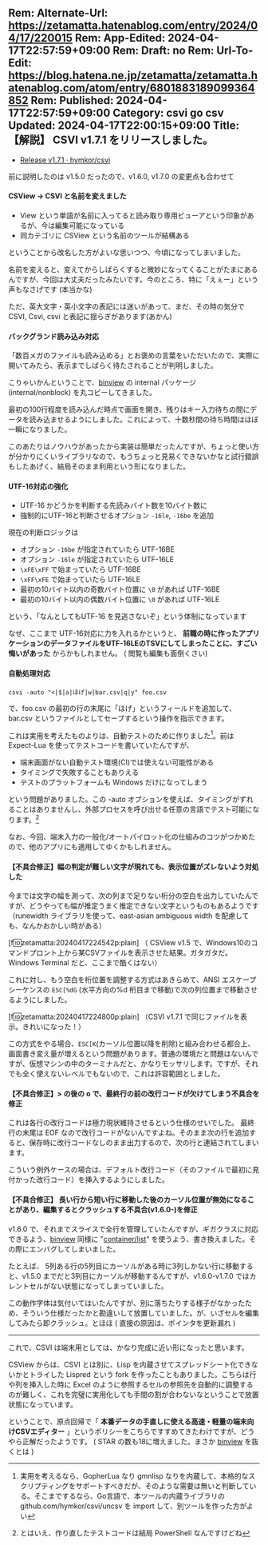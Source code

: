 Rem: Alternate-Url: https://zetamatta.hatenablog.com/entry/2024/04/17/220015
Rem: App-Edited: 2024-04-17T22:57:59+09:00
Rem: Draft: no
Rem: Url-To-Edit: https://blog.hatena.ne.jp/zetamatta/zetamatta.hatenablog.com/atom/entry/6801883189099364852
Rem: Published: 2024-04-17T22:57:59+09:00
Category: csvi go csv
Updated: 2024-04-17T22:00:15+09:00
Title: 【解説】 CSVI v1.7.1 をリリースしました。
---
- [Release v1.7.1 · hymkor/csvi](https://github.com/hymkor/csvi/releases/tag/v1.7.1)

前に説明したのは v1.5.0 だったので、v1.6.0, v1.7.0 の変更点も合わせて

#### CSView → CSVI と名前を変えました

* View という単語が名前に入ってると読み取り専用ビューアという印象があるが、今は編集可能になっている
* 同カテゴリに CSView という名前のツールが結構ある

ということから改名した方がよいな思いつつ、今頃になってしまいました。

名前を変えると、変えてからしばらくすると微妙になってくることがたまにあるんですが、今回は大丈夫だったみたいです。今のところ、特に「えぇー」という声もなさげです (本当かな)

ただ、英大文字・英小文字の表記には迷いがあって、まだ、その時の気分で CSVI, Csvi, csvi と表記に揺らぎがあります(あかん)

#### バックグランド読み込み対応

「数百メガのファイルも読み込める」とお褒めの言葉をいただいたので、実際に開いてみたら、表示までしばらく待たされることが判明しました。

こりゃいかんということで、[binview] の internal パッケージ (internal/nonblock) を丸コピーしてきました。

[binview]: https://github.com/hymkor/binview

最初の100行程度を読み込んだ時点で画面を開き、残りはキー入力待ちの間にデータを読み込ませるようにしました。これによって、十数秒間の待ち時間はほぼ一瞬になりました。

このあたりはノウハウがあったから実装は簡単だったんですが、ちょっと使い方が分かりにくいライブラリなので、もうちょっと見易くできないかなと試行錯誤もしたあげく、結局そのまま利用という形になりました。

#### UTF-16対応の強化

* UTF-16 かどうかを判断する先読みバイト数を10バイト数に
* 強制的にUTF-16と判断させるオプション `-16le`, `-16be` を追加

現在の判断ロジックは

- オプション `-16be` が指定されていたら UTF-16BE
- オプション `-16le` が指定されていたら UTF-16LE
- `\xFE\xFF` で始まっていたら UTF-16BE
- `\xFF\xFE` で始まっていたら UTF-16LE
- 最初の10バイト以内の奇数バイト位置に `\0` があれば UTF-16BE
- 最初の10バイト以内の偶数バイト位置に `\0` があれば UTF-16LE

という、「なんとしてもUTF-16 を見逃さないぞ」という体制になっています

なぜ、ここまで UTF-16対応に力を入れるかというと、 **前職の時に作ったアプリケーションのデータファイルをUTF-16LEのTSVにしてしまったことに、すごい悔いがあった** からかもしれません。
( 閲覧も編集も面倒くさい) 

#### 自動処理対応

```
csvi -auto "<|$|a|ほげ|w|bar.csv|q|y" foo.csv
```

で、foo.csv の最初の行の末尾に「ほげ」というフィールドを追加して、bar.csv というファイルとしてセーブするという操作を指示できます。

これは実用を考えたものよりは、自動テストのために作りました[^x]。前は Expect-Lua を使ってテストコードを書いていたんですが、

* 端末画面がない自動テスト環境(CI)では使えない可能性がある
* タイミングで失敗することもありえる
* テストのプラットフォームも Windows だけになってしまう

という問題がありました。この -auto オプションを使えば、タイミングがずれることはありませんし、外部プロセスを呼び出せる任意の言語でテスト可能になります。[^y]

[^x]: 実用を考えるなら、GopherLua なり gmnlisp なりを内蔵して、本格的なスクリプティングをサポートすべきだが、そのような需要は無いと判断している。そこまでするなら、Go言語で、本ツールの内蔵ライブラリの github.com/hymkor/csvi/uncsv を import して、別ツールを作った方がよい
[^y]: とはいえ、作り直したテストコードは結局 PowerShell なんですけどね

なお、今回、端末入力の一般化/オートパイロット化の仕組みのコツがつかめたので、他のアプリにも適用してゆくかもしれません。

#### 【不具合修正】幅の判定が難しい文字が現れても、表示位置がズレないよう対処した

今までは文字の幅を測って、次の列まで足りない桁分の空白を出力していたんですが、どうやっても幅が推定うまく推定できない文字というものもあるようです（runewidth ライブラリを使って、east-asian ambiguous width を配慮しても、なんかおかしい時がある）

[f:id:zetamatta:20240417224542p:plain]
（ CSView v1.5 で、Windows10のコマンドプロント上から某CSVファイルを表示させた結果。ガタガタだ。Windows Terminal だと、ここまで酷くはない）

これに対し、もう空白を桁位置を調整する方式はあきらめて、ANSI エスケープシーケンスの `ESC[%dG` (水平方向の%d 桁目まで移動)で次の列位置まで移動させるようにしました。

[f:id:zetamatta:20240417224800p:plain]
（CSVI v1.7.1 で同じファイルを表示。きれいになった！）

この方式をやる場合、`ESC[K`(カーソル位置以降を削除)と組み合わせる都合上、画面書き変え量が増えるという問題があります。普通の環境だと問題はないんですが、仮想マシンの中のターミナルだと、かなりモッサリします。ですが、それでも全く使えないレベルでもないので、これは許容範囲としました。

#### 【不具合修正】\> の後の o で、最終行の前の改行コードが欠けてしまう不具合を修正

これは各行の改行コードは極力現状維持させるという仕様のせいでした。
最終行の末尾は EOF なので改行コードがないんですよね。そのまま次の行を追加すると、保存時に改行コードなしのまま出力するので、次の行と連結されてしまいます。

こういう例外ケースの場合は、デフォルト改行コード（そのファイルで最初に見付かった改行コード）を挿入するようにしました。

#### 【不具合修正】 長い行から短い行に移動した後のカーソル位置が無効になることがあり、編集するとクラッシュする不具合(v1.6.0-)を修正

v1.6.0 で、それまでスライスで全行を管理していたんですが、ギガクラスに対応できるよう、[binview] 同様に "[container/list]" を使うよう、書き換えました。その際にエンバグしてしまいました。

[container/list]: https://pkg.go.dev/container/list@go1.22.2

たとえば、 5列ある行の5列目にカーソルがある時に3列しかない行に移動すると、v1.5.0 までだと3列目にカーソルが移動するんですが、v1.6.0-v1.7.0 ではカレントセルがない状態になってしまっていました。

この動作字体は気付いてはいたんですが、別に落ちたりする様子がなかったため、そういう仕様だったかと勘違いして放置していました。が、いざセルを編集してみたら即クラッシュ。とほほ
( 直接の原因は、ポインタを更新漏れ )

----

これで、CSVI は端末用としては、かなり完成に近い形になったと思います。

CSView からは、CSVI とは別に、Lisp を内蔵させてスプレッドシート化できないかとトライした Lispred という fork を作ったこともありました。こちらは行や列を挿入した時に Excel のように参照するセルの参照先を自動的に調整するのが難しく、これを完璧に実用化しても手間の割が合わないなということで放置状態になっています。

ということで、原点回帰で「 **本番データの手直しに使える高速・軽量の端末向けCSVエディター** 」というポリシーをこちらですすめてきたわけですが、どうやら正解だったようです。
( STAR の数も18に増えました。まさか [binview] を抜くとは )
